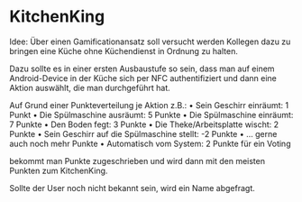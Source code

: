 # KitchenKing

Idee: Über einen Gamificationansatz soll versucht werden Kollegen dazu zu bringen eine Küche ohne Küchendienst in Ordnung zu halten.

Dazu sollte es in einer ersten Ausbaustufe so sein, dass man auf einem Android-Device in der Küche sich per NFC authentifiziert und dann eine Aktion auswählt, die man durchgeführt hat. 

Auf Grund einer Punkteverteilung je Aktion z.B.:
•	Sein Geschirr einräumt: 1 Punkt
•	Die Spülmaschine ausräumt: 5 Punkte
•	Die Spülmaschine einräumt: 7 Punkte
•	Den Boden fegt: 3 Punkte
•	Die Theke/Arbeitsplatte wischt: 2 Punkte
•	Sein Geschirr auf die Spülmaschine stellt: -2 Punkte
•	… gerne auch noch mehr Punkte
•	Automatisch vom System: 2 Punkte für ein Voting

bekommt man Punkte zugeschrieben und wird dann mit den meisten Punkten zum KitchenKing.

Sollte der User noch nicht bekannt sein, wird ein Name abgefragt.

